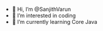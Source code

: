 - 👋 Hi, I’m @SanjithVarun
- 👀 I’m interested in coding
- 🌱 I’m currently learning Core Java


<!---
SanjithVarun/SanjithVarun is a ✨ special ✨ repository because its `README.md` (this file) appears on your GitHub profile.
You can click the Preview link to take a look at your changes.
--->
